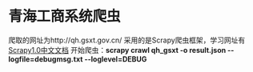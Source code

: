 # 青海工商系统爬虫
爬取的网址为http://qh.gsxt.gov.cn/
采用的是Scrapy爬虫框架，学习网址有[Scrapy1.0中文文档](http://scrapy-chs.readthedocs.io/zh_CN/1.0/intro/overview.html)
开始爬虫：**scrapy crawl qh_gsxt -o result.json --logfile=debugmsg.txt --loglevel=DEBUG**
